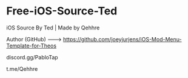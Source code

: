 # Free-iOS-Source-Ted

iOS Source By Ted | Made by Qehhre

Author (GitHub) ---> https://github.com/joeyjurjens/iOS-Mod-Menu-Template-for-Theos

discord.gg/PabloTap

t.me/Qehhre

